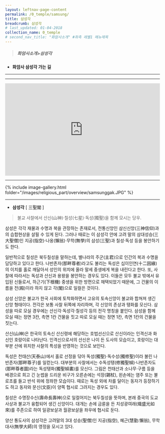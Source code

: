 ```yaml
---
layout: leftnav-page-content
permalink: /0_temple/samsung/
title: 삼성각
breadcrumb: 삼성각
# last_updated: 01-04-2018 
collection_name: 0_temple
# second_nav_title: "화암사소개" #좌측 레벨1 메뉴제목
---
```


> ##### **화암사소개>삼성각**

* **화암사 삼성각 가는 길**
---
---
<iframe width="100%"
        height="300"        
        src="https://youtube.com/embed/YQHywMpCJAo"
        frameborder="0"
        allow="autoplay; encrypted-media"
        allowfullscreen></iframe>

---

{% include image-gallery.html folder="/images/religious_part/overview/samsunggak.JPG" %}

---

* **삼성각**
[ 三聖閣 ]

> 불교 사찰에서 산신(山神)·칠성(七星)·독성(獨聖)을 함께 모시는 당우.


삼성은 각각 재물과 수명과 복을 관장하는 존재로서, 전통신앙인 삼신신앙(三神信仰)과의 습합현상을 살필 수 있게 된다. 그러나 때로는 이 삼성각 안에 고려 말의 삼대성승(三大聖僧)인 지공(指空)·나옹(懶翁)·무학(無學)의 삼성(三聖)과 칠성·독성 등을 봉안하기도 한다.

일반적으로 칠성은 북두칠성을 말하는데, 별나라의 주군(主君)으로 인간의 복과 수명을 담당하고 있다고 한다. 나반존자(那畔尊者)라고도 불리는 독성은 십이인연(十二因緣)의 이치를 홀로 깨달아서 성인의 위치에 올라 말세 중생에게 복을 내린다고 한다. 또, 사찰에 따라서는 독성과 산신과 용왕을 봉안하는 경우도 있다. 이들은 모두 불교 밖에서 유입된 신들로서, 하근기(下根機) 중생을 위한 방편으로 채택되었기 때문에, 그 건물의 이름을 전(殿)이라 하지 않고 각(閣)으로 일컬은 것이다.

삼성 신앙은 불교가 한국 사회에 토착화하면서 고유의 토속신앙이 불교와 합쳐져 생긴 신앙 형태이다. 전각은 보통 사찰 뒤쪽에 자리하며, 각 신앙의 존상과 탱화를 모신다. 삼성을 따로 모실 경우에는 산신각·독성각·칠성각 등의 전각 명칭을 붙인다. 삼성을 함께 모실 때는 정면 3칸, 측면 1칸 건물을 짓고 따로 모실 때는 정면 1칸, 측면 1칸의 건물을 짓는다.

산신(山神)은 한국의 토속신 산신령에 해당하는 호법선신으로 산신이라는 인격신과 화신인 호랑이로 나타난다. 인격신으로서의 산신은 나이 든 도사의 모습이고, 호랑이는 대부분 산에 위치한 사찰의 특성을 반영하는 것으로 보인다.

독성은 천태산(天泰山)에서 홀로 선정을 닦아 독성(獨聖)·독수성(獨修聖)이라 불린 나반존자(那畔尊子)를 일컫는다. 대부분의 사찰에서는 수독성탱(修獨聖幀)·나반존자도(那畔尊者圖)라는 독성탱화(獨聖幀畵)를 모신다. 그림은 천태산과 소나무·구름 등을 배경으로 희고 긴 눈썹을 드리운 비구가 오른손에는 석장(錫杖), 왼손에는 염주 또는 불로초를 들고 반석 위에 정좌한 모습이다. 때로는 독성 외에 차를 달이는 동자가 등장하기도 하고 동자와 문신(文臣)이 양쪽 협시로 그려지는 경우도 있다.

칠성은 수명장수신(壽命長壽神)으로 일컬어지는 북두칠성을 뜻하며, 본래 중국의 도교사상과 불교가 융합되어 생긴 신앙이다. 대개는 손에 금륜을 든 치성광여래(熾盛光如來)를 주존으로 하여 일광보살과 월광보살을 좌우에 협시로 둔다.

양산 통도사의 삼성각은 고려말의 3대 성승(聖僧)인 지공(指空), 혜근(慧勤:懶翁), 무학대사(無學大師)의 영정을 모시고 있다.
